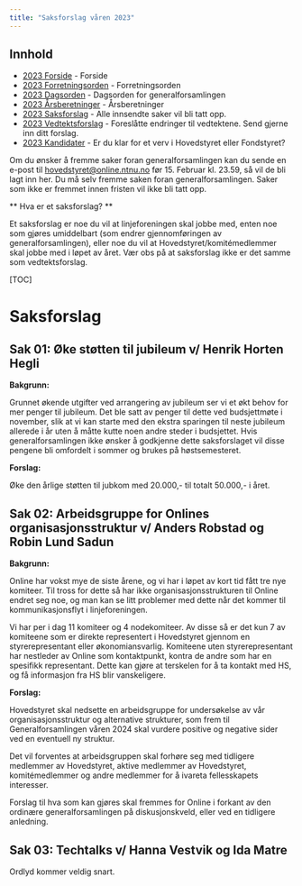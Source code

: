 ```yaml
---
title: "Saksforslag våren 2023"
---
```


## Innhold  
* [2023 Forside](/wiki/online/generalforsamlingen/genfors2023v)   - Forside
* [2023 Forretningsorden](/wiki/online/generalforsamlingen/genfors2023v/forretningsorden) - Forretningsorden
* [2023 Dagsorden](/wiki/online/generalforsamlingen/genfors2023v/dagsorden) - Dagsorden for generalforsamlingen
* [2023 Årsberetninger](/wiki/online/generalforsamlingen/genfors2023v/aarsberetninger) - Årsberetninger
* [2023 Saksforslag](/wiki/online/generalforsamlingen/genfors2023v/saksforslag) - Alle innsendte saker vil bli tatt opp.
* [2023 Vedtektsforslag](/wiki/online/generalforsamlingen/genfors2023v/vedtekstforslag) - Foreslåtte endringer til vedtektene. Send gjerne inn ditt forslag.
* [2023 Kandidater](/wiki/online/generalforsamlingen/genfors2023v/valg) - Er du klar for et verv i Hovedstyret eller Fondstyret? 



Om du ønsker å fremme saker foran generalforsamlingen kan du sende en e-post til hovedstyret@online.ntnu.no før 15. Februar kl. 23.59, så vil de bli lagt inn her. Du må selv fremme saken foran generalforsamlingen. Saker som ikke er fremmet innen fristen vil ikke bli tatt opp. 

** Hva er et saksforslag? **

Et saksforslag er noe du vil at linjeforeningen skal jobbe med, enten noe som gjøres umiddelbart (som endrer gjennomføringen av generalforsamlingen), eller noe du vil at Hovedstyret/komitémedlemmer skal jobbe med i løpet av året. Vær obs på at saksforslag ikke er det samme som vedtektsforslag.

[TOC]

# Saksforslag 

## Sak 01: Øke støtten til jubileum v/ Henrik Horten Hegli

**Bakgrunn:**  

Grunnet økende utgifter ved arrangering av jubileum ser vi et økt behov for mer penger til jubileum. Det ble satt av penger til dette ved budsjettmøte i november, slik at vi kan starte med den ekstra sparingen til neste jubileum allerede i år uten å måtte kutte noen andre steder i budsjettet. Hvis generalforsamlingen ikke ønsker å godkjenne dette saksforslaget vil disse pengene bli omfordelt i sommer og brukes på høstsemesteret. 

**Forslag:**  

Øke den årlige støtten til jubkom med 20.000,- til totalt 50.000,- i året.

## Sak 02: Arbeidsgruppe for Onlines organisasjonsstruktur v/ Anders Robstad og Robin Lund Sadun

**Bakgrunn:**

Online har vokst mye de siste årene, og vi har i løpet av kort tid fått tre nye komiteer. Til tross for dette så har ikke organisasjonsstrukturen til Online endret seg noe, og man kan se litt problemer med dette når det kommer til kommunikasjonsflyt i linjeforeningen. 

Vi har per i dag 11 komiteer og 4 nodekomiteer. Av disse så er det kun 7 av komiteene som er direkte representert i Hovedstyret gjennom en styrerepresentant eller økonomiansvarlig. Komiteene uten styrerepresentant har nestleder av Online som kontaktpunkt, kontra de andre som har en spesifikk representant. Dette kan gjøre at terskelen for å ta kontakt med HS, og få informasjon fra HS blir vanskeligere. 

**Forslag:**

Hovedstyret skal nedsette en arbeidsgruppe for undersøkelse av vår organisasjonsstruktur og alternative strukturer, som frem til Generalforsamlingen våren 2024  skal vurdere positive og negative sider ved en eventuell ny struktur. 

Det vil forventes at arbeidsgruppen skal  forhøre seg med tidligere medlemmer av Hovedstyret, aktive medlemmer av Hovedstyret, komitémedlemmer og andre medlemmer for å ivareta fellesskapets interesser. 

Forslag til hva som kan gjøres skal fremmes for Online i forkant av den ordinære generalforsamlingen på diskusjonskveld, eller ved en tidligere anledning. 


## Sak 03: Techtalks v/ Hanna Vestvik og Ida Matre

Ordlyd kommer veldig snart.